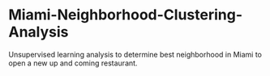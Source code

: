 # Miami-Neighborhood-Clustering-Analysis
Unsupervised learning analysis to determine best neighborhood in Miami to open a new up and coming restaurant.
